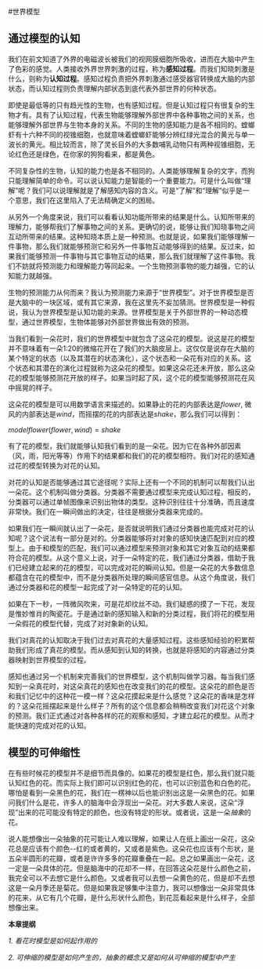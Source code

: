 #世界模型

## 通过模型的认知

我们在前文知道了外界的电磁波长被我们的视网膜细胞所吸收，进而在大脑中产生了色彩的感觉。人类接收外界世界刺激的过程，称为**感知过程**。而我们知晓刺激是什么，则称为**认知过程**。感知过程负责把外界刺激通过感受器官转换成大脑的内部状态，而认知过程则负责理解内部状态到底代表外部世界的何种状态。

即使是最低等的只有趋光性的生物，也有感知过程。但是认知过程只有很复杂的生物才有。具有了认知过程，代表生物能够理解外部世界中各种事物之间的关系，也能够理解外部世界与生物本身的关系。不同的生物的感知能力是各不相同的。螳螂虾有十六种不同的视锥细胞，也就意味着螳螂虾能够分辨红绿光混合的黄光与单一波长的黄光。相比较而言，除了灵长目外的大多数哺乳动物只有两种视锥细胞，无论红色还是绿色，在你家的狗狗看来，都是黄色。

不同复杂性的生物，认知的能力也是各不相同的。人类能够理解复杂的文字，而狗只能理解简单的命令。可以说认知能力是智能的一个重要能力。可是什么叫做“理解”呢？我们可以说理解就是了解感知内容的含义。可是“了解”和“理解”似乎是一个意思，我们在这里陷入了无法精确定义的困局。

从另外一个角度来说，我们可以看看认知功能所带来的结果是什么。认知所带来的理解力，能够帮我们了解事物之间的关系。更确切的说，能够让我们知晓事物之间互动所带来的结果。这种知晓本质上是一种预测。也就是说，如果我们能够理解一件事物，那么我们就能够预测它和另外一件事物互动能够得到的结果。反过来，如果我们能够预测一件事物与其它事物互动的结果，那么我们就理解了这件事物。我们不妨就将预测能力和理解能力等同起来。一个生物预测事物的能力越强，它的认知能力就越强。

生物的预测能力从何而来？我认为预测能力来源于“世界模型”。对于世界模型是否是大脑中的一块区域，或有其它来源，我在这里先不妄加猜测。世界模型是一种假说，我认为世界模型是认知功能的来源。世界模型是关于外部世界的一种动态模型，通过世界模型，生物体能够对外部世界做出有效的预测。

当我们看到一朵花时，我们的世界模型中就包含了这朵花的模型。说这是花的模型并不意味着有一朵1:20的微缩花开在了我们的大脑皮层上。这仅仅是说存在大脑的某个特定的状态（以及其潜在的状态演化），这个状态和一朵花有对应的关系。这个状态和其潜在的演化过程就称为这朵花的模型。如果这朵花还未开放，那么这朵花的模型能够预测花开放的样子。如果当时起了风，这个花的模型能够预测花在风中摇晃的样子。

这朵花的模型是可以用数学语言来描述的。如果静止的花的内部表达是$flower$, 微风的内部表达是$wind$，而摇摆的花的内部表达是$shake$，那么我们可以得到：

$modelflower(flower, wind)=shake$

有了花的模型，我们就能够认知我们看到的是一朵花。因为它在各种外部因素（风，雨，阳光等等）作用下的结果都和我们的花的模型相符。我们对花的感知通过花的模型转换为对花的认知。

对花的认知是否能够通过其它途径呢？实际上还有一个不同的机制可以帮我们认出一朵花。这个机制叫做分类器。分类器不需要通过模型来完成认知过程，相反的，分类器可以通过单帧图像来识别出物体的类型。这种识别往往十分准确，而且速度非常快。我们在一瞬间做出的决定，往往是根据分类器来完成的。

如果我们在一瞬间就认出了一朵花，是否就说明我们通过分类器也能完成对花的认知呢？这个说法有一部分是对的。分类器能够将对对象的感知快速匹配到对应的模型上。由于和模型的匹配，我们可以通过模型来预测对象和其它对象互动的结果都符合花的模型。从这个意义上说，对于一朵特定的花，我们通过分类器，借助于我们已经建立起来的花的模型，可以完成对花的瞬间认知。但是一朵花的大多数信息都蕴含在花的模型中，而不是分类器所处理的瞬间感官信息。从这个角度说，我们通过分类器和花的模型一起完成了对一朵特定的花的认知。

如果在下一秒，一阵微风吹来，可是花却纹丝不动。我们疑惑的摸了一下花，发现是惟妙惟肖的陶瓷花。于是通过新的感知输入和新的分类过程，我们将花的模型用一朵假花的模型代替，完成了对对象新的认知。

我们对真花的认知取决于我们过去对真花的大量感知过程。这些感知经验的积累帮助我们形成了真花的模型。而从感知到认知的转换，也就是将感知的内容通过分类器映射到世界模型的过程。

感知也通过另一个机制来完善我们的世界模型，这个机制叫做学习器。每当我们感知到一朵真花时，对这朵真花的感知也在改变我们的花的模型。这朵花的颜色是否和我们记忆中的这种花一模一样？这朵花摸起来是什么感觉？这朵花的香味是怎样的？这朵花摇摆起来是什么样子？所有的这个信息都会稍稍改变我们对花这个对象的预测。我们正式通过对各种各样的花的观察和感知，才建立起花的模型。从而才能快速的完成对花的认知。

## 模型的可伸缩性

在有些时候花的模型并不是细节而具像的。如果花的模型是红色，那么我们就只能认知红色的花。而实际上我们即可以识别红色的花，也可以识别蓝色和白色的花。哪怕是看到一朵黑色的花，我们在一楞神以后也能识别出这是一朵黑色的花。如果问我们什么是花，许多人的脑海中会浮现出一朵花。对大多数人来说，这朵“浮现”出来的花可能没有特定的颜色，也没有特定的形状。或者说，这是一朵*抽象*的花。

说人能想像出一朵抽象的花可能让人难以理解，如果让人在纸上画出一朵花，这朵花总是应该有个颜色--红的或者黄的，又或者是紫色。这朵花也应该有个形状，是五朵半圆形的花瓣，或者是许许多多的花瓣重叠在一起。总之如果画出一朵花，这一定是一朵具体的花。但是脑海中的花却不一样，在回答这朵花是什么颜色之前，我完全可以不去想它是什么颜色。又或者我可以去想一朵黄色的花，但是却不去想这是一朵月季还是菊花。但是如果我足够集中注意力，我可以想像出一朵非常具体的花来，从它有几个花瓣，是什么形状什么颜色，到花蕊看起来是什么样子，全部想像出来。

**本章提纲**

*1. 看花时模型是如何起作用的*

*2. 可伸缩的模型是如何产生的，抽象的概念又是如何从可伸缩的模型中产生*

